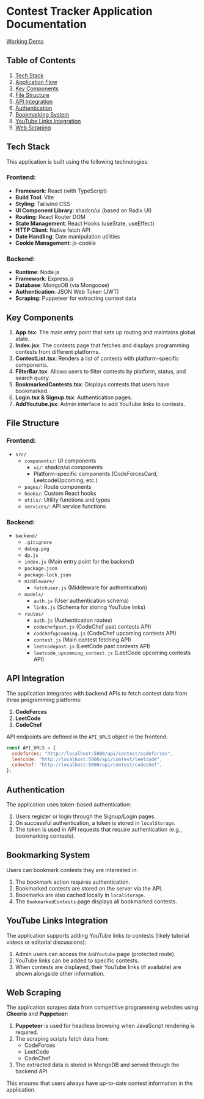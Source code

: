 # Contest Tracker Application Documentation
[Working Demo ](https://youtu.be/WDw2EdsQS98?si=HG-4-t7Jfkf6IcyU)
## Table of Contents
1. [Tech Stack](#tech-stack)
2. [Application Flow](#application-flow)
3. [Key Components](#key-components)
4. [File Structure](#file-structure)
5. [API Integration](#api-integration)
6. [Authentication](#authentication)
7. [Bookmarking System](#bookmarking-system)
8. [YouTube Links Integration](#youtube-links-integration)
9. [Web Scraping](#web-scraping)

## Tech Stack

This application is built using the following technologies:

### Frontend:
- **Framework**: React (with TypeScript)
- **Build Tool**: Vite
- **Styling**: Tailwind CSS
- **UI Component Library**: shadcn/ui (based on Radix UI)
- **Routing**: React Router DOM
- **State Management**: React Hooks (useState, useEffect)
- **HTTP Client**: Native fetch API
- **Date Handling**: Date manipulation utilities
- **Cookie Management**: js-cookie

### Backend:
- **Runtime**: Node.js
- **Framework**: Express.js
- **Database**: MongoDB (via Mongoose)
- **Authentication**: JSON Web Token (JWT)
- **Scraping**: Puppeteer for extracting contest data


## Key Components

1. **App.tsx**: The main entry point that sets up routing and maintains global state.
2. **Index.jsx**: The contests page that fetches and displays programming contests from different platforms.
3. **ContestList.tsx**: Renders a list of contests with platform-specific components.
4. **FilterBar.tsx**: Allows users to filter contests by platform, status, and search query.
5. **BookmarkedContests.tsx**: Displays contests that users have bookmarked.
6. **Login.tsx & Signup.tsx**: Authentication pages.
7. **AddYoutube.jsx**: Admin interface to add YouTube links to contests.

## File Structure

### Frontend:
- `src/`
  - `components/`: UI components
    - `ui/`: shadcn/ui components
    - Platform-specific components (CodeForcesCard, LeetcodeUpcoming, etc.)
  - `pages/`: Route components
  - `hooks/`: Custom React hooks
  - `utils/`: Utility functions and types
  - `services/`: API service functions

### Backend:
- `backend/`
  - `.gitignore`
  - `debug.png`
  - `dp.js`
  - `index.js` (Main entry point for the backend)
  - `package.json`
  - `package-lock.json`
  - `middleware/`
    - `fetchuser.js` (Middleware for authentication)
  - `models/`
    - `auth.js` (User authentication schema)
    - `links.js` (Schema for storing YouTube links)
  - `routes/`
    - `auth.js` (Authentication routes)
    - `codechefpast.js` (CodeChef past contests API)
    - `codchefupcooming.js` (CodeChef upcoming contests API)
    - `contest.js` (Main contest fetching API)
    - `leetcodepast.js` (LeetCode past contests API)
    - `leetcode_upcomming_contest.js` (LeetCode upcoming contests API)

## API Integration

The application integrates with backend APIs to fetch contest data from three programming platforms:

1. **CodeForces**
2. **LeetCode**
3. **CodeChef**

API endpoints are defined in the `API_URLS` object in the frontend:

```javascript
const API_URLS = {
  codeforces: "http://localhost:5000/api/contest/codeforces",
  leetcode: "http://localhost:5000/api/contest/leetcode",
  codechef: "http://localhost:5000/api/contest/codechef",
};
```

## Authentication

The application uses token-based authentication:

1. Users register or login through the Signup/Login pages.
2. On successful authentication, a token is stored in `localStorage`.
3. The token is used in API requests that require authentication (e.g., bookmarking contests).

## Bookmarking System

Users can bookmark contests they are interested in:

1. The bookmark action requires authentication.
2. Bookmarked contests are stored on the server via the API.
3. Bookmarks are also cached locally in `localStorage`.
4. The `BookmarkedContests` page displays all bookmarked contests.

## YouTube Links Integration

The application supports adding YouTube links to contests (likely tutorial videos or editorial discussions):

1. Admin users can access the `AddYoutube` page (protected route).
2. YouTube links can be added to specific contests.
3. When contests are displayed, their YouTube links (if available) are shown alongside other information.

## Web Scraping

The application scrapes data from competitive programming websites using **Cheerio** and **Puppeteer**:

1. **Puppeteer** is used for headless browsing when JavaScript rendering is required.
2. The scraping scripts fetch data from:
   - CodeForces
   - LeetCode
   - CodeChef
3. The extracted data is stored in MongoDB and served through the backend API.

This ensures that users always have up-to-date contest information in the application.


